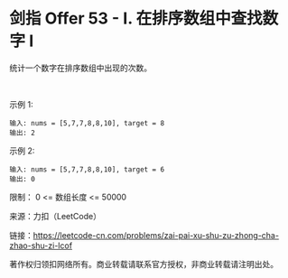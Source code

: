 # 剑指 Offer 53 - I. 在排序数组中查找数字 I
统计一个数字在排序数组中出现的次数。

 

示例 1:
```
输入: nums = [5,7,7,8,8,10], target = 8
输出: 2
```
示例 2:

```
输入: nums = [5,7,7,8,8,10], target = 6
输出: 0
```

限制：
0 <= 数组长度 <= 50000


来源：力扣（LeetCode）

链接：https://leetcode-cn.com/problems/zai-pai-xu-shu-zu-zhong-cha-zhao-shu-zi-lcof

著作权归领扣网络所有。商业转载请联系官方授权，非商业转载请注明出处。